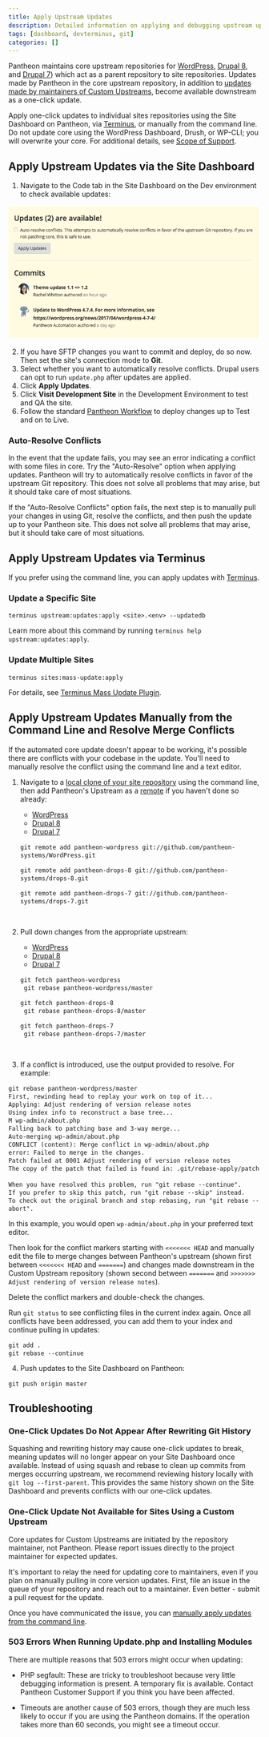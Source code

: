 ```yaml
---
title: Apply Upstream Updates
description: Detailed information on applying and debugging upstream updates from Pantheon or a Custom Upstream.
tags: [dashboard, devterminus, git]
categories: []
---
```

Pantheon maintains core upstream repositories for [WordPress](https://github.com/pantheon-systems/wordpress), [Drupal 8](https://github.com/pantheon-systems/drops-8), and [Drupal 7](https://github.com/pantheon-systems/drops-7)) which act as a parent repository to site repositories. Updates made by Pantheon in the core upstream repository, in addition to [updates made by maintainers of Custom Upstreams](/docs/maintain-custom-upstream/), become available downstream as a one-click update.

Apply one-click updates to individual sites repositories using the Site Dashboard on Pantheon, via [Terminus](/docs/terminus), or manually from the command line. Do not update core using the WordPress Dashboard, Drush, or WP-CLI; you will overwrite your core. For additional details, see [Scope of Support](/docs/getting-support/#scope-of-support).

## Apply Upstream Updates via the Site Dashboard
1. Navigate to the Code tab in the Site Dashboard on the Dev environment to check available updates:

  ![upstream updates](/source/docs/assets/images/dashboard/updates-available-2.png)

2. If you have SFTP changes you want to commit and deploy, do so now. Then set the site's connection mode to **Git**.
3. Select whether you want to automatically resolve conflicts. Drupal users can opt to run `update.php` after updates are applied.
4. Click **Apply Updates**.
5. Click **Visit Development Site** in the Development Environment to test and QA the site.
5. Follow the standard [Pantheon Workflow](/docs/pantheon-workflow/#combine-code-from-dev-and-content-from-live-in-test) to deploy changes up to Test and on to Live.

### Auto-Resolve Conflicts

In the event that the update fails, you may see an error indicating a conflict with some files in core. Try the "Auto-Resolve" option when applying updates. Pantheon will try to automatically resolve conflicts in favor of the upstream Git repository. This does not solve all problems that may arise, but it should take care of most situations.

If the "Auto-Resolve Conflicts" option fails, the next step is to manually pull your changes in using Git, resolve the conflicts, and then push the update up to your Pantheon site. This does not solve all problems that may arise, but it should take care of most situations.


## Apply Upstream Updates via Terminus

If you prefer using the command line, you can apply updates with [Terminus](/docs/terminus/).

### Update a Specific Site

```
terminus upstream:updates:apply <site>.<env> --updatedb
```

Learn more about this command by running `terminus help upstream:updates:apply`.

### Update Multiple Sites

```
terminus sites:mass-update:apply
```

For details, see [Terminus Mass Update Plugin](https://github.com/pantheon-systems/terminus-mass-update).

## Apply Upstream Updates Manually from the Command Line and Resolve Merge Conflicts
If the automated core update doesn't appear to be working, it's possible there are conflicts with your codebase in the update. You'll need to manually resolve the conflict using the command line and a text editor.

1. Navigate to a [local clone of your site repository](/docs/git/#clone-your-site-codebase) using the command line, then add Pantheon's Upstream as a [remote](https://git-scm.com/docs/git-remote) if you haven't done so already:

    <!-- Nav tabs -->
    <ul class="nav nav-tabs" role="tablist">
      <li id="wptab-1conflict" role="presentation" class="active"><a href="#wp-1conflict" aria-controls="wp-1conflict" role="tab" data-toggle="tab">WordPress</a></li>
      <li id="d8tab-1conflict" role="presentation"><a href="#d8-1conflict" aria-controls="d81" role="tab" data-toggle="tab">Drupal 8</a></li>
      <li id="d7tab-1conflict" role="presentation"><a href="#d7-1conflict" aria-controls="d7-1conflict" role="tab" data-toggle="tab">Drupal 7</a></li>
    </ul>

    <!-- Tab panes -->
    <div class="tab-content">
    <div role="tabpanel" class="tab-pane active" id="wp-1conflict">
    <pre id="git-pull-wp"><code>git remote add pantheon-wordpress git://github.com/pantheon-systems/WordPress.git</code></pre>
    </div>
    <div role="tabpanel" class="tab-pane" id="d8-1conflict">
    <pre id="git-pull-drops-8"><code data-lang="">git remote add pantheon-drops-8 git://github.com/pantheon-systems/drops-8.git</code></pre>
    </div>
    <div role="tabpanel" class="tab-pane" id="d7-1conflict">
    <pre id="git-pull-drops-7"><code data-lang="">git remote add pantheon-drops-7 git://github.com/pantheon-systems/drops-7.git</code></pre>
    </div>
    </div><br>

2. Pull down changes from the appropriate upstream:

     <!-- Nav tabs -->
     <ul class="nav nav-tabs" role="tablist">
     <li role="presentation" class="active"><a href="#wp-2conflict" aria-controls="wp-2conflict" role="tab" data-toggle="tab">WordPress</a></li>
     <li role="presentation"><a href="#d8-2conflict" aria-controls="d8-2conflict" role="tab" data-toggle="tab">Drupal 8</a></li>
     <li role="presentation"><a href="#d7-2conflict" aria-controls="d7-2conflict" role="tab" data-toggle="tab">Drupal 7</a></li>
     </ul>

     <!-- Tab panes -->
     <div class="tab-content">
     <div role="tabpanel" class="tab-pane active" id="wp-2conflict">
     <pre><code>git fetch pantheon-wordpress
    git rebase pantheon-wordpress/master</code></pre>
     </div>
     <div role="tabpanel" class="tab-pane" id="d8-2conflict">
     <pre><code>git fetch pantheon-drops-8
    git rebase pantheon-drops-8/master</code></pre>
     </div>
     <div role="tabpanel" class="tab-pane" id="d7-2conflict">
     <pre><code>git fetch pantheon-drops-7
    git rebase pantheon-drops-7/master</code></pre>
     </div>
     </div><br>

3. If a conflict is introduced, use the output provided to resolve. For example:

  ```
  git rebase pantheon-wordpress/master
  First, rewinding head to replay your work on top of it...
  Applying: Adjust rendering of version release notes
  Using index info to reconstruct a base tree...
  M	wp-admin/about.php
  Falling back to patching base and 3-way merge...
  Auto-merging wp-admin/about.php
  CONFLICT (content): Merge conflict in wp-admin/about.php
  error: Failed to merge in the changes.
  Patch failed at 0001 Adjust rendering of version release notes
  The copy of the patch that failed is found in: .git/rebase-apply/patch

  When you have resolved this problem, run "git rebase --continue".
  If you prefer to skip this patch, run "git rebase --skip" instead.
  To check out the original branch and stop rebasing, run "git rebase --abort".
  ```

  In this example, you would open `wp-admin/about.php` in your preferred text editor.

  Then look for the conflict markers starting with `<<<<<<< HEAD` and manually edit the file to merge changes between Pantheon's upstream (shown first between `<<<<<<< HEAD` and `=======`) and changes made downstream in the Custom Upstream repository (shown second between `=======` and `>>>>>>> Adjust rendering of version release notes`).

  Delete the conflict markers and double-check the changes.

  Run `git status` to see conflicting files in the current index again. Once all conflicts have been addressed, you can add them to your index and continue pulling in updates:

  ```
  git add .
  git rebase --continue
  ```

4. Push updates to the Site Dashboard on Pantheon:

  ```
  git push origin master
  ```

## Troubleshooting

### One-Click Updates Do Not Appear After Rewriting Git History
Squashing and rewriting history may cause one-click updates to break, meaning updates will no longer appear on your Site Dashboard once available. Instead of using squash and rebase to clean up commits from merges occurring upstream, we recommend reviewing history locally with `git log --first-parent`. This provides the same history shown on the Site Dashboard and prevents conflicts with our one-click updates.

### One-Click Update Not Available for Sites Using a Custom Upstream
Core updates for Custom Upstreams are initiated by the repository maintainer, not Pantheon. Please report issues directly to the project maintainer for expected updates.

It's important to relay the need for updating core to maintainers, even if you plan on manually pulling in core version updates. First, file an issue in the queue of your repository and reach out to a maintainer. Even better - submit a pull request for the update.

Once you have communicated the issue, you can [manually apply updates from the command line](#apply-upstream-updates-manually-from-the-command-line-and-resolve-merge-conflicts).

### 503 Errors When Running Update.php and Installing Modules

There are multiple reasons that 503 errors might occur when updating:

- PHP segfault: These are tricky to troubleshoot because very little debugging information is present. A temporary fix is available. Contact Pantheon Customer Support if you think you have been affected.

- Timeouts are another cause of 503 errors, though they are much less likely to occur if you are using the Pantheon domains. If the operation takes more than 60 seconds, you might see a timeout occur.
